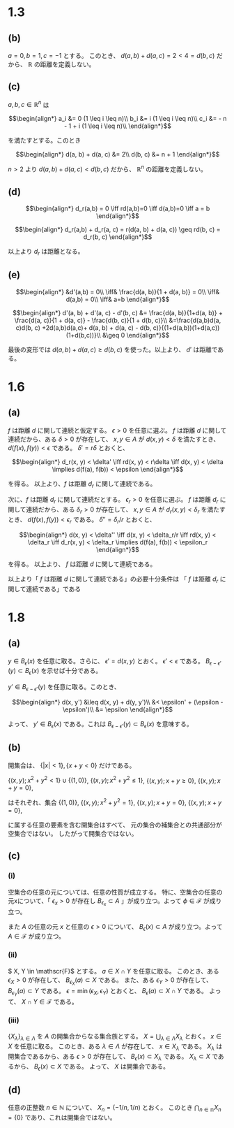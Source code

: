 # 1.3

## (b)

$a=0, b=1, c=-1$ とする。
このとき、 $d(a, b) + d(a, c) = 2 < 4 = d(b, c)$ だから、
$\mathbb{R}$ の距離を定義しない。

## (c)

$a, b, c \in \mathbb{R}^n$ は

$$\begin{align*}
a_i &= 0 (1 \leq i \leq n)\\
b_i &= i (1 \leq i \leq n)\\
c_i &= - n - 1 + i (1 \leq i \leq n)\\
\end{align*}$$

を満たすとする。このとき

$$\begin{align*} 
d(a, b) + d(a, c) &= 2\\
d(b, c) &= n + 1
\end{align*}$$

$n > 2$ より $d(a, b) + d(a, c) < d(b, c)$ だから、 $\mathbb{R}^n$ の距離を定義しない。

## (d)

$$\begin{align*} 
d_r(a,b) = 0 \iff rd(a,b)=0 \iff d(a,b)=0 \iff a = b
\end{align*}$$

$$\begin{align*} 
d_r(a,b) + d_r(a, c) = r(d(a, b) + d(a, c)) \geq rd(b, c) = d_r(b, c)
\end{align*}$$

以上より $d_r$ は距離となる。


## (e)


$$\begin{align*} 
&d'(a,b) = 0\\
\iff& \frac{d(a, b)}{1 + d(a, b)} = 0\\
\iff& d(a,b) = 0\\
\iff& a=b
\end{align*}$$

$$\begin{align*} 
d'(a, b) + d'(a, c) - d'(b, c) &= \frac{d(a, b)}{1+d(a, b)} + \frac{d(a, c)}{1 + d(a, c)} - \frac{d(b, c)}{1 + d(b, c)}\\
&=\frac{d(a,b)d(a, c)d(b, c) +2d(a,b)d(a,c)+ d(a, b) + d(a, c) - d(b, c)}{(1+d(a,b))(1+d(a,c))(1+d(b,c))}\\
&\geq 0
\end{align*}$$

最後の変形では $d(a, b) + d(a, c) \geq d(b, c)$ を使った。以上より、 $d'$ は距離である。

# 1.6

## (a)

$f$ は距離 $d$ に関して連続と仮定する。
$\epsilon > 0$ を任意に選ぶ。
$f$ は距離 $d$ に関して連続だから、ある $\delta > 0$ が存在して、 $x, y \in A$ が
$d(x, y) < \delta$ を満たすとき、 $d(f(x), f(y)) < \epsilon$ である。
$\delta'=r\delta$ とおくと、 

$$\begin{align*}
d_r(x, y) < \delta' \iff rd(x, y) < r\delta \iff d(x, y) < \delta \implies d(f(a), f(b)) < \epsilon
\end{align*}$$

を得る。
以上より、$f$ は距離 $d_r$ に関して連続である。

次に、$f$ は距離 $d_r$ に関して連続だとする。
$\epsilon_r > 0$ を任意に選ぶ。
$f$ は距離 $d_r$ に関して連続だから、ある $\delta_r > 0$ が存在して、 $x, y \in A$ が
$d_r(x, y) < \delta_r$ を満たすとき、 $d(f(x), f(y)) < \epsilon_r$ である。
$\delta''=\delta_r/r$ とおくと、 

$$\begin{align*}
d(x, y) < \delta'' \iff d(x, y) < \delta_r/r \iff rd(x, y) < \delta_r \iff d_r(x, y) < \delta_r \implies d(f(a), f(b)) < \epsilon_r
\end{align*}$$

を得る。
以上より、 $f$ は距離 $d$ に関して連続である。

以上より「 $f$ は距離 $d$ に関して連続である」の必要十分条件は
「 $f$ は距離 $d_r$ に関して連続である」である

# 1.8

## (a)

$y \in B_\epsilon(x)$ を任意に取る。さらに、 $\epsilon'=d(x,y)$ とおく。 $\epsilon'<\epsilon$ である。 $B_{\epsilon-\epsilon'}(y) \subset B_\epsilon(x)$ を示せば十分である。

$y' \in B_{\epsilon-\epsilon'}(y)$ を任意に取る。このとき、

$$\begin{align*} 
d(x, y') &\leq d(x, y) + d(y, y')\\
&< \epsilon' + (\epsilon - \epsilon')\\
&= \epsilon
\end{align*}$$

よって、 $y' \in B_\epsilon(x)$ である。これは $B_{\epsilon-\epsilon'}(y) \subset B_\epsilon(x)$ を意味する。

## (b)
開集合は、 $\lbrace |x| < 1 \rbrace, \lbrace x + y < 0\rbrace$ だけである。

$\lbrace(x, y); x^2 + y^2 < 1\rbrace \cup \lbrace (1, 0) \rbrace$,
$\lbrace(x, y); x^2 + y^2 \leq 1\rbrace$,
$\lbrace(x, y); x + y \geq 0\rbrace$,
$\lbrace(x, y); x + y = 0\rbrace$,

はそれぞれ、集合
$\lbrace(1,0)\rbrace$,
$\lbrace(x, y); x^2 + y^2 = 1\rbrace$,
$\lbrace(x, y); x + y = 0\rbrace$,
$\lbrace(x, y); x + y = 0\rbrace$,

に属する任意の要素を含む開集合はすべて、
元の集合の補集合との共通部分が空集合ではない。
したがって開集合ではない。

## (c)

### (i)
空集合の任意の元については、任意の性質が成立する。
特に、空集合の任意の元xについて、「 $\epsilon_x > 0$ が存在し $B_{\epsilon_x} \subset A$ 」が成り立つ。よって $\phi \in \mathscr{F}$ が成り立つ。

また $A$ の任意の元 $x$ と任意の $\epsilon > 0$ について、 $B_\epsilon(x) \subset A$ が成り立つ。よって $A \in \mathscr{F}$ が成り立つ。

### (ii)
$ X, Y \in \mathscr{F}$ とする。
$a \in X \cap Y$ を任意に取る。
このとき、ある $\epsilon_X > 0$ が存在して、 $B_{\epsilon_X}(a) \subset X$ である。
また、ある $\epsilon_Y > 0$ が存在して、 $B_{\epsilon_Y}(a) \subset Y$ である。
$\epsilon = \min(\epsilon_X, \epsilon_Y)$ とおくと、 $B_\epsilon(a) \subset X \cap Y$ である。
よって、 $X \cap Y \in \mathscr{F}$ である。

### (iii)
$\lbrace X_\lambda \rbrace_{\lambda \in \Lambda}$ を $A$ の開集合からなる集合族とする。
$X = \bigcup_{\lambda \in \Lambda} X_\lambda$ とおく。
$x \in X$ を任意に取る。
このとき、ある $\lambda \in \Lambda$ が存在して、 $x \in X_\lambda$ である。
$X_\lambda$ は開集合であるから、ある $\epsilon > 0$ が存在して、 $B_\epsilon(x) \subset X_\lambda$ である。
$X_\lambda \subset X$ であるから、 $B_\epsilon(x) \subset X$ である。
よって、 $X$ は開集合である。

## (d)
任意の正整数 $n \in \mathbb{N}$ について、 $X_n = (-1/n, 1/n)$ とおく。
このとき $\bigcap_{n \in \mathbb{n}}X_n = \lbrace 0\rbrace$ であり、これは開集合ではない。